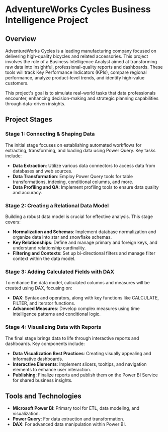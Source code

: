 # AdventureWorks Cycles Business Intelligence Project

## Overview

AdventureWorks Cycles is a leading manufacturing company focused on delivering high-quality bicycles and related accessories. 
This project involves the role of a Business Intelligence Analyst aimed at transforming raw data into insightful, professional-quality reports and dashboards. 
These tools will track Key Performance Indicators (KPIs), compare regional performance, analyze product-level trends, and identify high-value customers.

This project's goal is to simulate real-world tasks that data professionals encounter, enhancing decision-making and strategic planning capabilities through data-driven insights.

## Project Stages

### Stage 1: Connecting & Shaping Data

The initial stage focuses on establishing automated workflows for extracting, transforming, and loading data using Power Query. Key tasks include:

- **Data Extraction**: Utilize various data connectors to access data from databases and web sources.
- **Data Transformation**: Employ Power Query tools for table transformations, indexing, conditional columns, and more.
- **Data Profiling and QA**: Implement profiling tools to ensure data quality and accuracy.

### Stage 2: Creating a Relational Data Model

Building a robust data model is crucial for effective analysis. This stage covers:

- **Normalization and Schemas**: Implement database normalization and organize data into star and snowflake schemas.
- **Key Relationships**: Define and manage primary and foreign keys, and understand relationship cardinality.
- **Filtering and Contexts**: Set up bi-directional filters and manage filter context within the data model.

### Stage 3: Adding Calculated Fields with DAX

To enhance the data model, calculated columns and measures will be created using DAX, focusing on:

- **DAX**:  Syntax and operators, along with key functions like CALCULATE, FILTER, and iterator functions.
- **Advanced Measures**: Develop complex measures using time intelligence patterns and conditional logic.

### Stage 4: Visualizing Data with Reports

The final stage brings data to life through interactive reports and dashboards. Key components include:

- **Data Visualization Best Practices**: Creating visually appealing and informative dashboards.
- **Interactive Elements**: Implement slicers, tooltips, and navigation elements to enhance user interaction.
- **Publishing**: Finalize reports and publish them on the Power BI Service for shared business insights.

## Tools and Technologies

- **Microsoft Power BI**: Primary tool for ETL, data modeling, and visualization.
- **Power Query**: For data extraction and transformation.
- **DAX**: For advanced data manipulation within Power BI.
